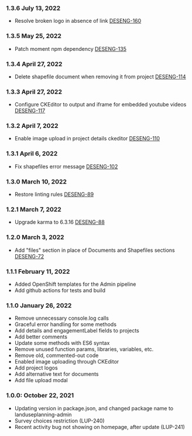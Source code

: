 ### 1.3.6 July 13, 2022
* Resolve broken logo in absence of link [DESENG-160](https://apps.itsm.gov.bc.ca/jira/browse/DESENG-160)

### 1.3.5 May 25, 2022
* Patch moment npm dependency [DESENG-135](https://apps.itsm.gov.bc.ca/jira/browse/DESENG-135)

### 1.3.4 April 27, 2022
* Delete shapefile document when removing it from project [DESENG-114](https://apps.itsm.gov.bc.ca/jira/browse/DESENG-114)

### 1.3.3 April 27, 2022
* Configure CKEditor to output and iframe for embedded youtube videos [DESENG-117](https://apps.itsm.gov.bc.ca/jira/browse/DESENG-117)

### 1.3.2 April 7, 2022
* Enable image upload in project details ckeditor [DESENG-110](https://apps.itsm.gov.bc.ca/jira/browse/DESENG-110)

### 1.3.1 April 6, 2022
* Fix shapefiles error message [DESENG-102](https://apps.itsm.gov.bc.ca/jira/browse/DESENG-102)

### 1.3.0 March 10, 2022
* Restore linting rules [DESENG-89](https://apps.itsm.gov.bc.ca/jira/browse/DESENG-89)

### 1.2.1 March 7, 2022
* Upgrade karma to 6.3.16 [DESENG-88](https://apps.itsm.gov.bc.ca/jira/browse/DESENG-88)

### 1.2.0 March 3, 2022
* Add "files" section in place of Documents and Shapefiles sections [DESENG-72](https://apps.itsm.gov.bc.ca/jira/browse/DESENG-72)

### 1.1.1 February 11, 2022
* Added OpenShift templates for the Admin pipeline
* Add github actions for tests and build

### 1.1.0 January 26, 2022
* Remove unnecessary console.log calls
* Graceful error handling for some methods
* Add details and engagementLabel fields to projects
* Add better comments
* Update some methods with ES6 syntax
* Remove unused function params, libraries, variables, etc.
* Remove old, commented-out code
* Enabled image uploading through CKEditor
* Add project logos
* Add alternative text for documents
* Add file upload modal

### 1.0.0: October 22, 2021
* Updating version in package.json, and changed package name to landuseplanning-admin
* Survey choices restriction (LUP-240)
* Recent activity bug not showing on homepage, after update (LUP-241)
